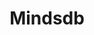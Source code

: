 ---
created: '2025-09-16T15:05:15.652608'
modified: '2025-09-17T16:14:24.448136'
ship_factor: 5
subtype: mcp-servers
tags: []
title: Mindsdb
type: tool
version: 1
---